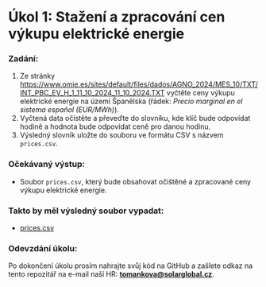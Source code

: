 # Úkol 1: Stažení a zpracování cen výkupu elektrické energie
### Zadání:
1. Ze stránky https://www.omie.es/sites/default/files/dados/AGNO_2024/MES_10/TXT/INT_PBC_EV_H_1_11_10_2024_11_10_2024.TXT vyčtěte ceny výkupu elektrické energie na území Španělska (řádek: *Precio marginal en el sistema español (EUR/MWh)*).
2. Vyčtená data očistěte a převeďte do slovníku, kde klíč bude odpovídat hodině a hodnota bude odpovídat ceně pro danou hodinu.
3. Výsledný slovník uložte do souboru ve formátu CSV s názvem `prices.csv`.

### Očekávaný výstup:
- Soubor `prices.csv`, který bude obsahovat očištěné a zpracované ceny výkupu elektrické energie.

### Takto by měl výsledný soubor vypadat:
- [prices.csv](./prices.csv)

### Odevzdání úkolu:
Po dokončení úkolu prosím nahrajte svůj kód na GitHub a zašlete odkaz na tento repozitář na e-mail naší HR: **tomankova@solarglobal.cz**.
